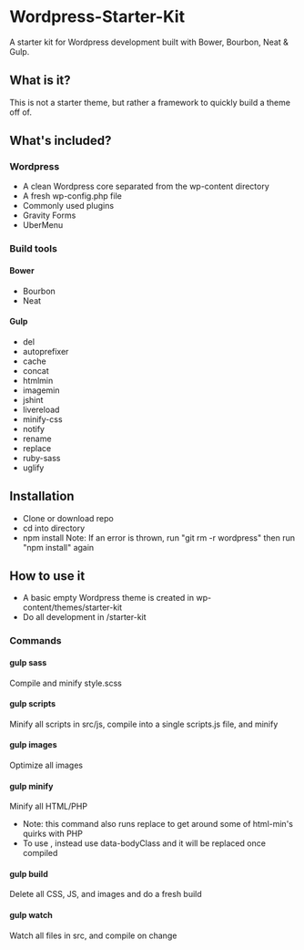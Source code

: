 # Wordpress-Starter-Kit

A starter kit for Wordpress development built with Bower, Bourbon, Neat & Gulp.

## What is it?

This is not a starter theme, but rather a framework to quickly build a theme off of.

## What's included?

### Wordpress
- A clean Wordpress core separated from the wp-content directory
- A fresh wp-config.php file
- Commonly used plugins
 - Gravity Forms
 - UberMenu

### Build tools
#### Bower
- Bourbon
- Neat

#### Gulp
- del
- autoprefixer
- cache
- concat
- htmlmin
- imagemin
- jshint
- livereload
- minify-css
- notify
- rename
- replace
- ruby-sass
- uglify

## Installation
- Clone or download repo
- cd into directory
- npm install
Note: If an error is thrown, run "git rm -r wordpress" then run "npm install" again 

## How to use it
- A basic empty Wordpress theme is created in wp-content/themes/starter-kit
- Do all development in /starter-kit

### Commands

#### gulp sass
Compile and minify style.scss

#### gulp scripts
Minify all scripts in src/js, compile into a single scripts.js file, and minify

#### gulp images
Optimize all images

#### gulp minify
Minify all HTML/PHP
- Note: this command also runs replace to get around some of html-min's quirks with PHP
- To use <?php body_class(); ?>, instead use data-bodyClass and it will be replaced once compiled

#### gulp build
Delete all CSS, JS, and images and do a fresh build

#### gulp watch
Watch all files in src, and compile on change
